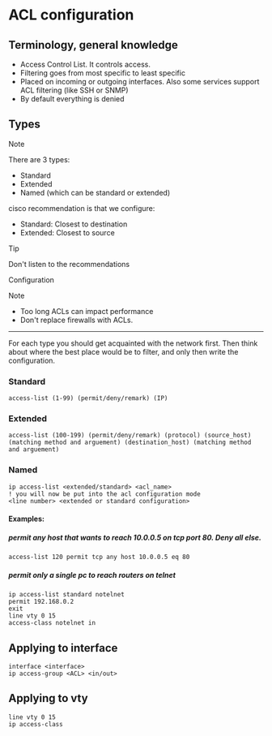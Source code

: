 # ACL configuration

Terminology, general knowledge
---
- Access Control List. It controls access.
- Filtering goes from most specific to least specific
- Placed on incoming or outgoing interfaces. Also some services support ACL filtering (like SSH or SNMP)
- By default everything is denied

Types
---

> [!NOTE]
> There are 3 types:
> - Standard
> - Extended
> - Named (which can be standard or extended)

cisco recommendation is that we configure:
- Standard: Closest to destination
- Extended: Closest to source

> [!TIP]
>  Don't listen to the recommendations


Configuration

> [!NOTE]
> - Too long ACLs can impact performance
>- Don't replace firewalls with ACLs.

---
For each type you should get acquainted with the network first. Then think about where the best place would be to filter, and only then write the configuration.

### Standard
```
access-list (1-99) (permit/deny/remark) (IP)
```


### Extended
```
access-list (100-199) (permit/deny/remark) (protocol) (source_host) (matching method and arguement) (destination_host) (matching method and arguement)
```

### Named
```
ip access-list <extended/standard> <acl_name>
! you will now be put into the acl configuration mode
<line number> <extended or standard configuration>
```

#### Examples:

##### permit any host that wants to reach 10.0.0.5 on tcp port 80. Deny all else.
```
access-list 120 permit tcp any host 10.0.0.5 eq 80
```

##### permit only a single pc to reach routers on telnet
```
ip access-list standard notelnet
permit 192.168.0.2
exit
line vty 0 15
access-class notelnet in
```

## Applying to interface
```
interface <interface>
ip access-group <ACL> <in/out>
```

## Applying to vty 
```
line vty 0 15
ip access-class 
```


